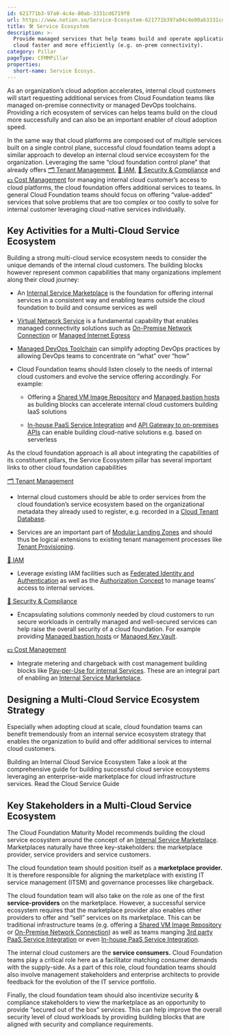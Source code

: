 ```yaml
---
id: 621771b3-97a0-4c4e-80ab-3331cd6719f0
url: https://www.notion.so/Service-Ecosystem-621771b397a04c4e80ab3331cd6719f0
title: 🛠 Service Ecosystem
description: >-
  Provide managed services that help teams build and operate application on the
  cloud faster and more efficiently (e.g. on-prem connectivity).
category: Pillar
pageType: CFMMPillar
properties:
  short-name: Service Ecosys.
---
```


As an organization’s cloud adoption accelerates, internal cloud customers will start requesting additional services from Cloud Foundation teams like managed on-premise connectivity or managed DevOps toolchains. Providing a rich ecosystem of services can helps teams build on the cloud more successfully and can also be an important enabler of cloud adoption speed.

In the same way that cloud platforms are composed out of multiple services built on a single control plane, successful cloud foundation teams adopt a similar approach to develop an internal cloud service ecosystem for the organization. Leveraging the same “cloud foundation control plane” that already offers [🗂 Tenant Management](../tenant-management/readme.md), [🔐 IAM](../iam/readme.md), [🔖 Security & Compliance](../security-and-compliance/readme.md) and [💵 Cost Management](../cost-management/readme.md) for managing internal cloud customer’s access to cloud platforms, the cloud foundation offers additional services to teams. In general Cloud Foundation teams should focus on offering “value-added” services that solve problems that are too complex or too costly to solve for internal customer leveraging cloud-native services individually. 

## Key Activities for a Multi-Cloud Service Ecosystem

Building a strong multi-cloud service ecosystem needs to consider the unique demands of the internal cloud customers. The building blocks however represent common capabilities that many organizations implement along their cloud journey:

- An [Internal Service Marketplace](./internal-service-marketplace.md) is the foundation for offering internal services in a consistent way and enabling teams outside the cloud foundation to build and consume services as well

- [Virtual Network Service](./virtual-network-service.md) is a fundamental capability that enables managed connectivity solutions such as [On-Premise Network Connection](./on-premise-network-connection.md) or [Managed Internet Egress](./managed-internet-egress.md) 

- [Managed DevOps Toolchain](./managed-devops-toolchain.md) can simplify adopting DevOps practices by allowing DevOps teams to concentrate on “what” over “how”

- Cloud Foundation teams should listen closely to the needs of internal cloud customers and evolve the service offering accordingly. For example:

    - Offering a [Shared VM Image Repository](./shared-vm-image-repository.md) and [Managed bastion hosts](./managed-bastion-hosts.md) as building blocks can accelerate internal cloud customers building IaaS solutions

    - [In-house PaaS Service Integration](./in-house-paas-service-integration.md) and [API Gateway to on-premises APIs](./api-gateway-to-on-premises-apis.md) can enable building cloud-native solutions e.g. based on serverless

As the cloud foundation approach is all about integrating the capabilities of its constituent pillars, the Service Ecosystem pillar has several important links to other cloud foundation capabilities

[🗂 Tenant Management](../tenant-management/readme.md) 

- Internal cloud customers should be able to order services from the cloud foundation’s service ecosystem based on the organizational metadata they already used to register, e.g. recorded in a [Cloud Tenant Database](../tenant-management/cloud-tenant-database.md). 

- Services are an important part of [Modular Landing Zones](../tenant-management/modular-landing-zones.md) and should thus be logical extensions to existing tenant management processes like [Tenant Provisioning](../tenant-management/tenant-provisioning.md). 

[🔐 IAM](../iam/readme.md) 

- Leverage existing IAM facilities such as [Federated Identity and Authentication](../iam/federated-identity-and-authentication.md) as well as the [Authorization Concept](../iam/authorization-concept.md) to manage teams’ access to internal services.

[🔖 Security & Compliance](../security-and-compliance/readme.md) 

- Encapsulating solutions commonly needed by cloud customers to run secure workloads in centrally managed and well-secured services can help raise the overall security of a cloud foundation. For example providing [Managed bastion hosts](./managed-bastion-hosts.md) or [Managed Key Vault](./managed-key-vault.md). 

[💵 Cost Management](../cost-management/readme.md) 

- Integrate metering and chargeback with cost management building blocks like [Pay-per-Use for internal Services](../cost-management/pay-per-use-for-internal-services.md). These are an integral part of enabling an [Internal Service Marketplace](./internal-service-marketplace.md).

## Designing a Multi-Cloud Service Ecosystem Strategy

Especially when adopting cloud at scale, cloud foundation teams can benefit tremendously from an internal service ecosystem strategy that enables the organization to build and offer additional services to internal cloud customers.

<!--notion-markdown-cms:raw-->
<CallToAction>
  <CtaHeader>Building an Internal Cloud Service Ecosystem</CtaHeader>
  <CtaText>Take a look at the comprehensive guide for building successful cloud service ecosystems leveraging an enterprise-wide marketplace for cloud infrastructure services.</CtaText>
  <CtaButton class="btn-primary" url="https://www.meshcloud.io/2020/10/15/cloud-infrastructure-services-enterprise-wide-distribution-via-a-marketplace/">Read the Cloud Service Guide</CtaButton>
</CallToAction>

## Key Stakeholders in a Multi-Cloud Service Ecosystem

The Cloud Foundation Maturity Model recommends building the cloud service ecosystem around the concept of an [Internal Service Marketplace](./internal-service-marketplace.md). Marketplaces naturally have three key-stakeholders: the marketplace provider, service providers and service customers.

The cloud foundation team should position itself as a **marketplace provider.** It is therefore responsible for aligning the marketplace with existing IT service management (ITSM) and governance processes like chargeback.

The cloud foundation team will also take on the role as one of the first **service-providers** on the marketplace. However, a successful service ecosystem requires that the marketplace provider also enables other providers to offer and “sell” services on its marketplace. This can be traditional infrastructure teams (e.g. offering a [Shared VM Image Repository](./shared-vm-image-repository.md) or [On-Premise Network Connection](./on-premise-network-connection.md)) as well as teams manging [3rd party PaaS Service Integration](./3rd-party-paas-service-integration.md) or even [In-house PaaS Service Integration](./in-house-paas-service-integration.md).

The internal cloud customers are the **service consumers.** Cloud Foundation teams play a critical role here as a facilitator matching consumer demands with the supply-side. As a part of this role, cloud foundation teams should also involve management stakeholders and enterprise architects to provide feedback for the evolution of the IT service portfolio.

Finally, the cloud foundation team should also incentivize security & compliance stakeholders to view the marketplace as an opportunity to provide “secured out of the box” services. This can help improve the overall security level of cloud workloads by providing building blocks that are aligned with security and compliance requirements.

